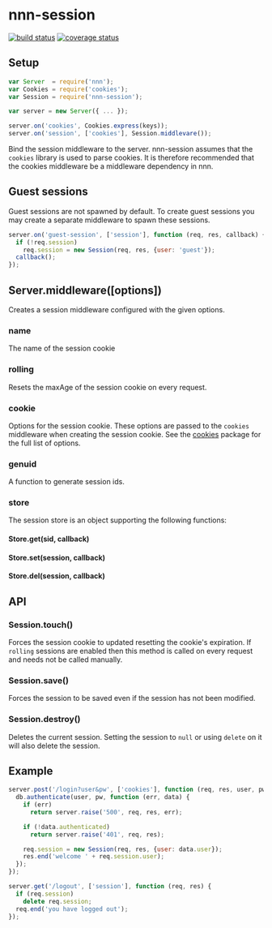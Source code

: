 # nnn-session
[![build status](https://secure.travis-ci.org/Thhethssmuz/nnn-session.svg)](http://travis-ci.org/Thhethssmuz/nnn-session)
[![coverage status](http://img.shields.io/coveralls/Thhethssmuz/nnn-session.svg)](https://coveralls.io/r/Thhethssmuz/nnn-session)

## Setup

```javascript
var Server  = require('nnn');
var Cookies = require('cookies');
var Session = require('nnn-session');

var server = new Server({ ... });

server.on('cookies', Cookies.express(keys));
server.on('session', ['cookies'], Session.middlevare());
```

Bind the session middleware to the server. nnn-session assumes that the `cookies` library is used to parse cookies. It is therefore recommended that the cookies middleware be a middleware dependency in nnn.

## Guest sessions

Guest sessions are not spawned by default. To create guest sessions you may create a separate middleware to spawn these sessions.

```javascript
server.on('guest-session', ['session'], function (req, res, callback) {
  if (!req.session)
    req.session = new Session(req, res, {user: 'guest'});
  callback();
});
```

## Server.middleware([options])

Creates a session middleware configured with the given options.

### name

The name of the session cookie

### rolling

Resets the maxAge of the session cookie on every request.

### cookie

Options for the session cookie. These options are passed to the `cookies` middleware when creating the session cookie. See the [cookies](https://www.npmjs.com/package/cookies) package for the full list of options.

### genuid

A function to generate session ids.

### store

The session store is an object supporting the following functions:

#### Store.get(sid, callback)
#### Store.set(session, callback)
#### Store.del(session, callback)

## API

### Session.touch()

Forces the session cookie to updated resetting the cookie's expiration. If `rolling` sessions are enabled then this method is called on every request and needs not be called manually.

### Session.save()

Forces the session to be saved even if the session has not been modified.

### Session.destroy()

Deletes the current session. Setting the session to `null` or using `delete` on it will also delete the session.

## Example

```javascript
server.post('/login?user&pw', ['cookies'], function (req, res, user, pw) {
  db.authenticate(user, pw, function (err, data) {
    if (err)
      return server.raise('500', req, res, err);

    if (!data.authenticated)
      return server.raise('401', req, res);

    req.session = new Session(req, res, {user: data.user});
    res.end('welcome ' + req.session.user);
  });
});

server.get('/logout', ['session'], function (req, res) {
  if (req.session)
    delete req.session;
  req.end('you have logged out');  
});
```



